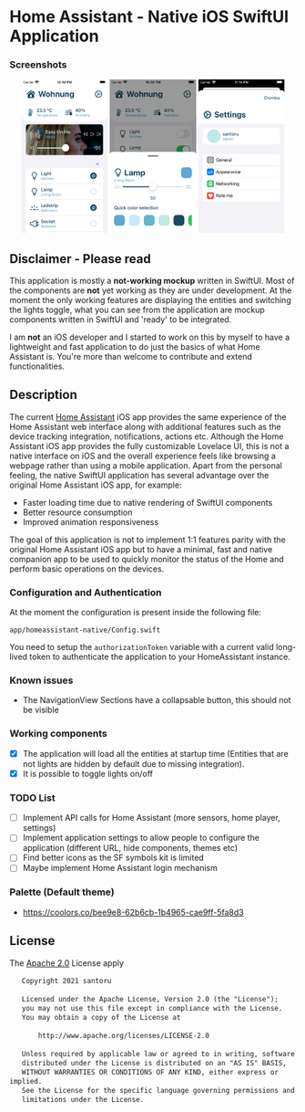 # Home Assistant - Native iOS SwiftUI Application

### Screenshots
<p align="center">
<img width="30%" src="img/screenshot/1.png" />
<img width="30%" src="img/screenshot/2.png" />
<img width="30%" src="img/screenshot/3.png" />
</p>

## Disclaimer - Please read
This application is mostly a **not-working mockup** written in SwiftUI. Most of the components are **not** yet working as they are under development.
At the moment the only working features are displaying the entities and switching the lights toggle, what you can see from the application are mockup components written in SwiftUI and 'ready' to be integrated.

I am **not** an iOS developer and I started to work on this by myself to have a lightweight and fast application to do just the basics of what Home Assistant is. 
You're more than welcome to contribute and extend functionalities.

## Description
The current [Home Assistant](https://github.com/home-assistant/iOS) iOS app provides the same experience of the Home Assistant web interface along with additional features such as the device tracking integration, notifications, actions etc.
Although the Home Assistant iOS app provides the fully customizable Lovelace UI, this is not a native interface on iOS and the overall experience feels like browsing a webpage rather than using a mobile application.
Apart from the personal feeling, the native SwiftUI application has several advantage over the original Home Assistant iOS app, for example:

- Faster loading time due to native rendering of SwiftUI components
- Better resource consumption
- Improved animation responsiveness

The goal of this application is not to implement 1:1 features parity with the original Home Assistant iOS app but to have a minimal, fast and native companion app to be used to quickly monitor the status of the Home and perform basic operations on the devices.

### Configuration and Authentication
At the moment the configuration is present inside the following file:
```
app/homeassistant-native/Config.swift
```
You need to setup the `authorizationToken` variable with a current valid long-lived token to authenticate the application to your HomeAssistant instance.

### Known issues
- The NavigationView Sections have a collapsable button, this should not be visible

### Working components
- [x] The application will load all the entities at startup time (Entities that are not lights are hidden by default due to missing integration).
- [x] It is possible to toggle lights on/off 

### TODO List
- [ ] Implement API calls for Home Assistant (more sensors, home player, settings)
- [ ] Implement application settings to allow people to configure the application (different URL, hide components, themes etc)
- [ ] Find better icons as the SF symbols kit is limited
- [ ] Maybe implement Home Assistant login mechanism

### Palette (Default theme)
- https://coolors.co/bee9e8-62b6cb-1b4965-cae9ff-5fa8d3

## License
The [Apache 2.0](LICENSE.txt) License apply
```
   Copyright 2021 santoru

   Licensed under the Apache License, Version 2.0 (the "License");
   you may not use this file except in compliance with the License.
   You may obtain a copy of the License at

       http://www.apache.org/licenses/LICENSE-2.0

   Unless required by applicable law or agreed to in writing, software
   distributed under the License is distributed on an "AS IS" BASIS,
   WITHOUT WARRANTIES OR CONDITIONS OF ANY KIND, either express or implied.
   See the License for the specific language governing permissions and
   limitations under the License.
```
